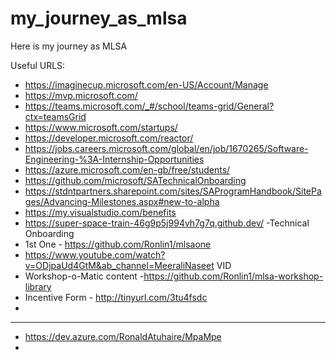 # my_journey_as_mlsa
Here is my journey as MLSA

Useful URLS: 
- https://imaginecup.microsoft.com/en-US/Account/Manage
- https://mvp.microsoft.com/
- https://teams.microsoft.com/_#/school/teams-grid/General?ctx=teamsGrid
- https://www.microsoft.com/startups/
- https://developer.microsoft.com/reactor/
- https://jobs.careers.microsoft.com/global/en/job/1670265/Software-Engineering-%3A-Internship-Opportunities
- https://azure.microsoft.com/en-gb/free/students/
- https://github.com/microsoft/SATechnicalOnboarding
- https://stdntpartners.sharepoint.com/sites/SAProgramHandbook/SitePages/Advancing-Milestones.aspx#new-to-alpha
- https://my.visualstudio.com/benefits
- https://super-space-train-46g9p5j994vh7g7q.github.dev/  -Technical Onboarding
- 1st One - https://github.com/Ronlin1/mlsaone
- https://www.youtube.com/watch?v=ODjpaUd4GtM&ab_channel=MeeraliNaseet VID
- Workshop-o-Matic content -https://github.com/Ronlin1/mlsa-workshop-library
- Incentive Form - http://tinyurl.com/3tu4fsdc
- 
 

- -----------------------

- https://dev.azure.com/RonaldAtuhaire/MpaMpe
- 
